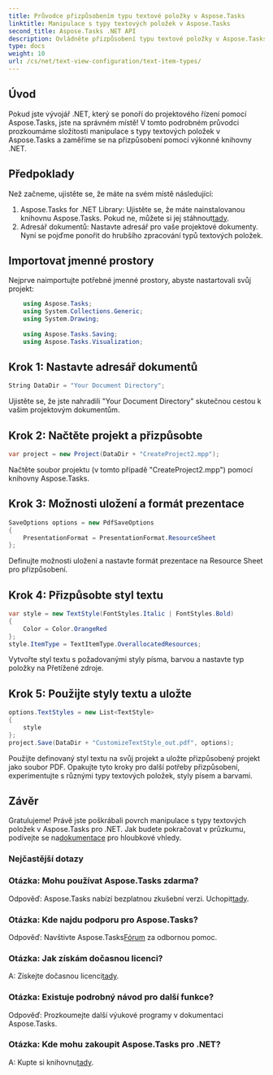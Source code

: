 ```yaml
---
title: Průvodce přizpůsobením typu textové položky v Aspose.Tasks
linktitle: Manipulace s typy textových položek v Aspose.Tasks
second_title: Aspose.Tasks .NET API
description: Ovládněte přizpůsobení typu textové položky v Aspose.Tasks pro .NET pomocí tohoto podrobného průvodce. Zvyšte svou hru projektového řízení bez námahy.
type: docs
weight: 10
url: /cs/net/text-view-configuration/text-item-types/
---
```

## Úvod
Pokud jste vývojář .NET, který se ponoří do projektového řízení pomocí Aspose.Tasks, jste na správném místě! V tomto podrobném průvodci prozkoumáme složitosti manipulace s typy textových položek v Aspose.Tasks a zaměříme se na přizpůsobení pomocí výkonné knihovny .NET.
## Předpoklady
Než začneme, ujistěte se, že máte na svém místě následující:
1.  Aspose.Tasks for .NET Library: Ujistěte se, že máte nainstalovanou knihovnu Aspose.Tasks. Pokud ne, můžete si jej stáhnout[tady](https://releases.aspose.com/tasks/net/).
2. Adresář dokumentů: Nastavte adresář pro vaše projektové dokumenty.
Nyní se pojďme ponořit do hrubšího zpracování typů textových položek.
## Importovat jmenné prostory
Nejprve naimportujte potřebné jmenné prostory, abyste nastartovali svůj projekt:
```csharp
    using Aspose.Tasks;
    using System.Collections.Generic;
    using System.Drawing;
    
    using Aspose.Tasks.Saving;
    using Aspose.Tasks.Visualization;
```
## Krok 1: Nastavte adresář dokumentů
```csharp
String DataDir = "Your Document Directory";
```
Ujistěte se, že jste nahradili "Your Document Directory" skutečnou cestou k vašim projektovým dokumentům.
## Krok 2: Načtěte projekt a přizpůsobte
```csharp
var project = new Project(DataDir + "CreateProject2.mpp");
```
Načtěte soubor projektu (v tomto případě "CreateProject2.mpp") pomocí knihovny Aspose.Tasks.
## Krok 3: Možnosti uložení a formát prezentace
```csharp
SaveOptions options = new PdfSaveOptions
{
    PresentationFormat = PresentationFormat.ResourceSheet
};
```
Definujte možnosti uložení a nastavte formát prezentace na Resource Sheet pro přizpůsobení.
## Krok 4: Přizpůsobte styl textu
```csharp
var style = new TextStyle(FontStyles.Italic | FontStyles.Bold)
{
    Color = Color.OrangeRed
};
style.ItemType = TextItemType.OverallocatedResources;
```
Vytvořte styl textu s požadovanými styly písma, barvou a nastavte typ položky na Přetížené zdroje.
## Krok 5: Použijte styly textu a uložte
```csharp
options.TextStyles = new List<TextStyle>
{
    style
};
project.Save(DataDir + "CustomizeTextStyle_out.pdf", options);
```
Použijte definovaný styl textu na svůj projekt a uložte přizpůsobený projekt jako soubor PDF.
Opakujte tyto kroky pro další potřeby přizpůsobení, experimentujte s různými typy textových položek, styly písem a barvami.
## Závěr
Gratulujeme! Právě jste poškrábali povrch manipulace s typy textových položek v Aspose.Tasks pro .NET. Jak budete pokračovat v průzkumu, podívejte se na[dokumentace](https://reference.aspose.com/tasks/net/) pro hloubkové vhledy.
### Nejčastější dotazy
### Otázka: Mohu používat Aspose.Tasks zdarma?
 Odpověď: Aspose.Tasks nabízí bezplatnou zkušební verzi. Uchopit[tady](https://releases.aspose.com/).
### Otázka: Kde najdu podporu pro Aspose.Tasks?
 Odpověď: Navštivte Aspose.Tasks[Fórum](https://forum.aspose.com/c/tasks/15) za odbornou pomoc.
### Otázka: Jak získám dočasnou licenci?
 A: Získejte dočasnou licenci[tady](https://purchase.aspose.com/temporary-license/).
### Otázka: Existuje podrobný návod pro další funkce?
Odpověď: Prozkoumejte další výukové programy v dokumentaci Aspose.Tasks.
### Otázka: Kde mohu zakoupit Aspose.Tasks pro .NET?
 A: Kupte si knihovnu[tady](https://purchase.aspose.com/buy).